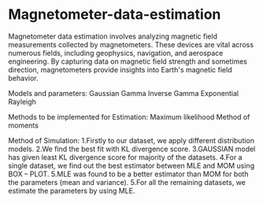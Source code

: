 # Magnetometer-data-estimation

Magnetometer data estimation involves analyzing magnetic field measurements collected by magnetometers. 
These devices are vital across numerous fields, including geophysics, navigation, and aerospace engineering.
By capturing data on magnetic field strength and sometimes direction, magnetometers provide insights into Earth's magnetic field behavior.

Models and parameters:
Gaussian
Gamma
Inverse Gamma
Exponential
Rayleigh

Methods to be implemented for Estimation:
Maximum likelihood
Method of moments

Method of Simulation:
1.Firstly to our dataset, we apply different distribution models.
2.We find the best fit with KL divergence score.
3.GAUSSIAN model has given least KL divergence score for majority of the datasets.
4.For  a single dataset, we find out the best estimator between MLE and MOM using BOX – PLOT.
5.MLE was found to be a better estimator than MOM for both the parameters (mean and variance).
5.For all the remaining datasets, we estimate the parameters by using MLE.




 

